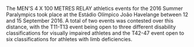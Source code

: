 The MEN'S 4 X 100 METRES RELAY athletics events for the 2016 Summer Paralympics took place at the Estádio Olímpico João Havelange between 12 and 15 September 2016. A total of two events was contested over this distance, with the T11-T13 event being open to three different disability classifications for visually impaired athletes and the T42-47 event open to six classifications for athletes with limb deficiencies.
